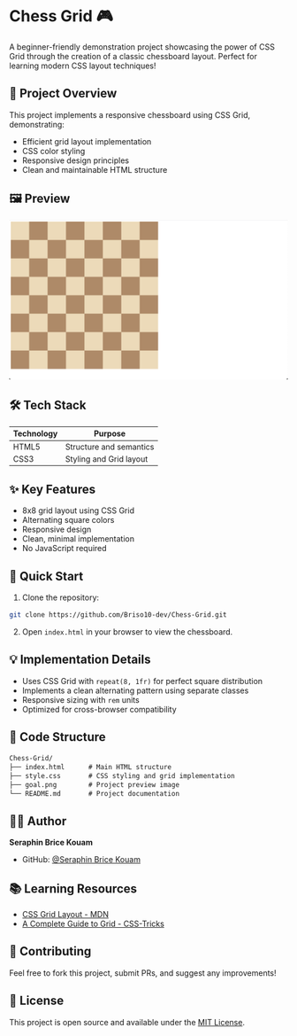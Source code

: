 
# Chess Grid 🎮

A beginner-friendly demonstration project showcasing the power of CSS Grid through the creation of a classic chessboard layout. Perfect for learning modern CSS layout techniques!

## 🎯 Project Overview

This project implements a responsive chessboard using CSS Grid, demonstrating:
- Efficient grid layout implementation
- CSS color styling
- Responsive design principles
- Clean and maintainable HTML structure

## 🖼️ Preview

![Chessboard Preview](goal.png)

## 🛠️ Tech Stack

| Technology | Purpose |
|------------|---------|
| HTML5 | Structure and semantics |
| CSS3 | Styling and Grid layout |

## ✨ Key Features

- 8x8 grid layout using CSS Grid
- Alternating square colors
- Responsive design
- Clean, minimal implementation
- No JavaScript required

## 🚀 Quick Start

1. Clone the repository:
```bash
git clone https://github.com/Briso10-dev/Chess-Grid.git
```

2. Open `index.html` in your browser to view the chessboard.

## 💡 Implementation Details

- Uses CSS Grid with `repeat(8, 1fr)` for perfect square distribution
- Implements a clean alternating pattern using separate classes
- Responsive sizing with `rem` units
- Optimized for cross-browser compatibility

## 📝 Code Structure

```
Chess-Grid/
├── index.html      # Main HTML structure
├── style.css       # CSS styling and grid implementation
├── goal.png        # Project preview image
└── README.md       # Project documentation
```

## 👨‍💻 Author

**Seraphin Brice Kouam**
- GitHub: [@Seraphin Brice Kouam](https://github.com/Briso10-dev)

## 📚 Learning Resources

- [CSS Grid Layout - MDN](https://developer.mozilla.org/en-US/docs/Web/CSS/CSS_Grid_Layout)
- [A Complete Guide to Grid - CSS-Tricks](https://css-tricks.com/snippets/css/complete-guide-grid/)

## 🤝 Contributing

Feel free to fork this project, submit PRs, and suggest any improvements!

## 📄 License

This project is open source and available under the [MIT License](https://opensource.org/licenses/MIT).
